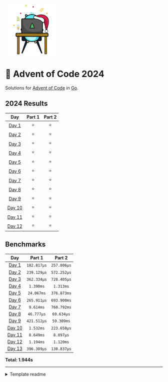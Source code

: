<img src="./.assets/christmas_gopher.svg" width="164">

# 🎄 Advent of Code 2024

Solutions for [Advent of Code](https://adventofcode.com/) in [Go](https://go.dev/).

<!--- advent_readme_stars table --->
## 2024 Results

| Day | Part 1 | Part 2 |
| :---: | :---: | :---: |
| [Day 1](https://adventofcode.com/2024/day/1) | ⭐ | ⭐ |
| [Day 2](https://adventofcode.com/2024/day/2) | ⭐ | ⭐ |
| [Day 3](https://adventofcode.com/2024/day/3) | ⭐ | ⭐ |
| [Day 4](https://adventofcode.com/2024/day/4) | ⭐ | ⭐ |
| [Day 5](https://adventofcode.com/2024/day/5) | ⭐ | ⭐ |
| [Day 6](https://adventofcode.com/2024/day/6) | ⭐ | ⭐ |
| [Day 7](https://adventofcode.com/2024/day/7) | ⭐ | ⭐ |
| [Day 8](https://adventofcode.com/2024/day/8) | ⭐ | ⭐ |
| [Day 9](https://adventofcode.com/2024/day/9) | ⭐ | ⭐ |
| [Day 10](https://adventofcode.com/2024/day/10) | ⭐ | ⭐ |
| [Day 11](https://adventofcode.com/2024/day/11) | ⭐ | ⭐ |
| [Day 12](https://adventofcode.com/2024/day/12) | ⭐ | ⭐ |
<!--- advent_readme_stars table --->

<!--- benchmarking table --->
## Benchmarks

| Day | Part 1 | Part 2 |
| :---: | :---: | :---:  |
| [Day 1](./internal/year2024/day01.go) | `182.817µs` | `257.806µs` |
| [Day 2](./internal/year2024/day02.go) | `239.129µs` | `572.252µs` |
| [Day 3](./internal/year2024/day03.go) | `362.334µs` | `728.405µs` |
| [Day 4](./internal/year2024/day04.go) | `1.390ms` | `1.313ms` |
| [Day 5](./internal/year2024/day05.go) | `24.067ms` | `376.873ms` |
| [Day 6](./internal/year2024/day06.go) | `265.911µs` | `693.900ms` |
| [Day 7](./internal/year2024/day07.go) | `9.614ms` | `760.792ms` |
| [Day 8](./internal/year2024/day08.go) | `46.777µs` | `69.634µs` |
| [Day 9](./internal/year2024/day09.go) | `421.512µs` | `59.309ms` |
| [Day 10](./internal/year2024/day10.go) | `1.532ms` | `223.650µs` |
| [Day 11](./internal/year2024/day11.go) | `8.649ms` | `8.897µs` |
| [Day 12](./internal/year2024/day12.go) | `1.194ms` | `1.120ms` |
| [Day 13](./internal/year2024/day13.go) | `396.389µs` | `130.837µs` |

**Total: 1.944s**
<!--- benchmarking table --->

---

<details>
<summary>Template readme</summary>

# AOCgen

AOCgen is a tool to assist in solving Advent of Code in Go. This is a heavily
modified fork.

## Setup

You need to set up [aoc-cli](https://github.com/scarvalhojr/aoc-cli) in order to download input and making submissions automatically.

Run AOCgen via executable: ```./aocgen```

### Commands

- **bench**: run benchmarks for a given puzzle or year of puzzles
- **build**: run code generation suite, useful for when you've had to remove any code
- **gen**: generate a puzzle
- **input**: display input for a puzzle in the console
- **list**: list all years or puzzles in a year
- **rm**: delete a puzzle and its input
- **run**: run a puzzle

## Generating Code

Use ```aocgen``` via the ```gen``` subcommand to generate code: ```./aocgen gen -y <year> -d <day>```

This will generate two files: the puzzle (```pkg/year<year>/<day>.go```) and its input (```pkg/year<year>/inputs/<day>.txt```)

Open up the puzzle and remove the DO NOT EDIT line to begin working.

Run the puzzle through the ```aocgen``` command as well: ```./aocgen run -y <year> -d <day>```

### Benchmarking

Again, use ```aocgen``` to run benchmarks for a specific day's puzzle or the entire year:

Day: ```./aocgen bench -y <year> -d <day>```

Year: ```./aocgen bench -y <year>```
